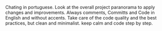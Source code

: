 Chating in portuguese.
Look at the overall project paranorama to apply changes and improvements.
Always comments, Committs and Code in English and without accents.
Take care of the code quality and the best practices, but clean and minimalist.
keep calm and code step by step.